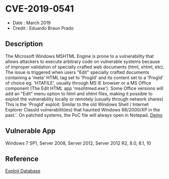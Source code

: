 # CVE-2019-0541
* Date : March 2019
* Credit : Eduardo Braun Prado

## Description

The Microsoft Windows MSHTML Engine is prone to a vulnerability that allows attackers to execute arbitrary code on vulnerable systems because of improper validation of specially crafted web documents (html, xhtml, etc). The issue is triggered when users "Edit" specially crafted documents containing a 'meta' HTML tag set to 'ProgId' and its content set to a 'ProgId' of choice eg. 'HTAFILE', usually through MS IE browser or a MS Office component (The Edit HTML app 'msohtmed.exe'). Some Office versions will add an "Edit" menu option to html and xhtml files, making it possible to exploit the vulnerability locally or remotely (usually through network shares) This is the 'ProgId' exploit: Similar to the old Windows Shell / Internet Explorer ClassId vulnerabilit(ies) that haunted Windows 98/2000/XP in the past.'. On patched systems, the PoC file will always open in Notepad. 
 [Demo](https://youtu.be/OdEwBY7rXMw) 

## Vulnerable App

Windows 7 SP1, Server 2008, Server 2012, Server 2012 R2, 8.0, 8.1, 10

## Reference
[Exploit Database](https://www.exploit-db.com/exploits/46536)